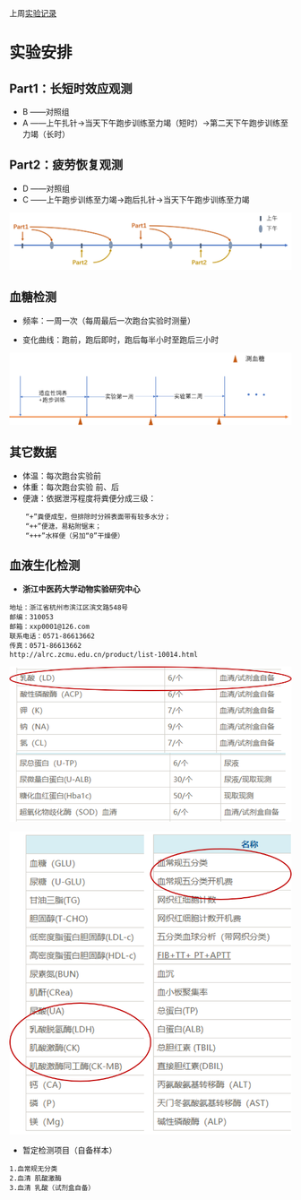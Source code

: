 上周[实验记录](https://github.com/Joooooooye/DataScience/blob/master/cta_segmentation_RH/week-report-20180418.md)

# 实验安排

## Part1：长短时效应观测

* B ——对照组
* A ——上午扎针->当天下午跑步训练至力竭（短时）->第二天下午跑步训练至力竭（长时）

## Part2：疲劳恢复观测

* D ——对照组
* C ——上午跑步训练至力竭->跑后扎针->当天下午跑步训练至力竭

![image](https://github.com/Junya5/DataScience/blob/master/PeripheralNerve-Junya5/IMG/workflow-1.png)


## 血糖检测

* 频率：一周一次（每周最后一次跑台实验时测量）

* 变化曲线：跑前，跑后即时，跑后每半小时至跑后三小时


![image](https://github.com/Junya5/DataScience/blob/master/PeripheralNerve-Junya5/IMG/Glucose.png)

## 其它数据

* 体温：每次跑台实验前
* 体重：每次跑台实验 前、后
* 便溏：依据泄泻程度将粪便分成三级：
```
    “+”粪便成型，但排除时分辨表面带有较多水分；
    “++”便溏，易粘附锯末；
    “+++”水样便（另加“0”干燥便）
```

## 血液生化检测

* **浙江中医药大学动物实验研究中心**
```
地址：浙江省杭州市滨江区滨文路548号
邮编：310053
邮箱：xxp0001@126.com
联系电话：0571-86613662  
传真：0571-86613662
http://alrc.zcmu.edu.cn/product/list-10014.html 
```

![image](https://github.com/Junya5/DataScience/blob/master/PeripheralNerve-Junya5/IMG/items-1.png)

![image](https://github.com/Junya5/DataScience/blob/master/PeripheralNerve-Junya5/IMG/items-2.png)

* 暂定检测项目（自备样本）
```
1.血常规无分类
2.血清 肌酸激酶
3.血清 乳酸（试剂盒自备）
```